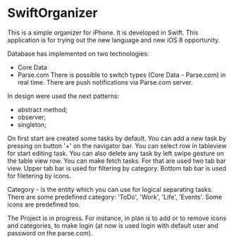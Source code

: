 # SwiftOrganizer
This is a simple organizer for iPhone. 
It is developed in Swift.
This application is for trying out the new language and new iOS 8 opportunity.  

Database has implemented on two technologies:
- Core Data
- Parse.com
There is possible to switch types (Core Data - Parse.com) in real time.
There are push notifications via Parse.com server.

In design were used the next patterns:
- abstract method;
- observer;
- singleton;

On first start are created some tasks by default. 
You can add a new task by pressing on button '+' on the navigator bar. 
You can select row in tableview for start editing task. 
You can also delete any task by left swipe gesture on the table view row. 
You can make fetch tasks. For that are used two tab bar view. Upper tab bar is used 
for filtering by category. Bottom tab bar is used for filetering by icons.

Category - is the entity which you can use for logical separating tasks. 
There are some predefined category: 'ToDo', 'Work', 'Life', 'Events'.
Some icons are predefined too.

The Project is in progress.
For instance, in plan is to add or to remove icons and categories, to make login (at now is used login with default user and password on the parse.com).
